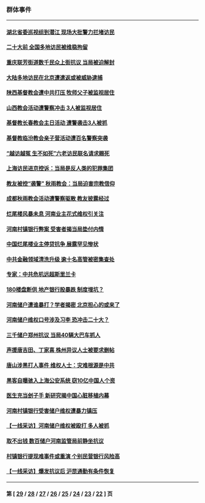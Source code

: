 ### 群体事件
---
#### [湖北省委巡视组到潜江 现场大批警力拦堵访民](../../pages/ncid279/n13820243.md) 
#### [二十大前 全国多地访民被维稳拘留](../../pages/ncid279/n13819431.md) 
#### [重庆联芳街道数千民众上街抗议 当局被迫解封](../../pages/ncid279/n13812220.md) 
#### [大陆多地访民在北京遭遣返或被威胁逮捕](../../pages/ncid279/n13812104.md) 
#### [陕西基督教会遭中共打压 牧师父子被监视居住](../../pages/ncid279/n13811611.md) 
#### [山西教会活动遭警察冲击 3人被监视居住](../../pages/ncid279/n13808966.md) 
#### [基督教长春教会主日活动 遭警袭击3人被抓](../../pages/ncid279/n13806935.md) 
#### [基督教临汾教会亲子营活动遭百名警察突袭](../../pages/ncid279/n13806527.md) 
#### [“越访越冤 生不如死”六老访民联名请求赐死](../../pages/ncid279/n13805907.md) 
#### [上海访民进京控诉：当局是反人类的犯罪集团](../../pages/ncid279/n13803858.md) 
#### [教友被控“袭警” 秋雨教会：当局迫害宗教信仰](../../pages/ncid279/n13803563.md) 
#### [成都秋雨教会活动遭警察驱散 教友披露经过](../../pages/ncid279/n13802541.md) 
#### [烂尾楼风暴未息 河南业主花式维权引关注](../../pages/ncid279/n13794519.md) 
#### [河南村镇银行弊案 受害者揭当局垫付内情](../../pages/ncid279/n13791990.md) 
#### [中国烂尾楼业主停贷抗争 展露罕见惨状](../../pages/ncid279/n13787794.md) 
#### [中共金融领域清洗升级 逾十名高管被密集查处](../../pages/ncid279/n13782694.md) 
#### [专家：中共危机远超斯里兰卡](../../pages/ncid279/n13782248.md) 
#### [180楼盘断供 地产银行股暴跌 制度埋坑？](../../pages/ncid279/n13780778.md) 
#### [河南储户遭谁暴打？学者揭密 北京担心的或来了](../../pages/ncid279/n13779407.md) 
#### [河南储户维权口号涉及习李 恐冲击二十大？](../../pages/ncid279/n13778148.md) 
#### [三千储户郑州抗议 当局40辆大巴车抓人](../../pages/ncid279/n13777593.md) 
#### [声援唐吉田、丁家喜 株州异议人士被要求删帖](../../pages/ncid279/n13775534.md) 
#### [唐山涉黑打人事件 维权人士：灾难根源是中共](../../pages/ncid279/n13773534.md) 
#### [黑客自曝骇入上海公安系统 窃10亿中国人个资](../../pages/ncid279/n13773395.md) 
#### [医生充当刽子手 新研究揭中国心脏移植内幕](../../pages/ncid279/n13772291.md) 
#### [河南村镇银行受害储户维权遭暴力镇压](../../pages/ncid279/n13770841.md) 
#### [【一线采访】河南储户维权被殴打 多人被抓](../../pages/ncid279/n13768629.md) 
#### [取不出钱 数百储户河南监管局前静坐抗议](../../pages/ncid279/n13767198.md) 
#### [村镇银行提现难事件或重演 个别民营银行风险高](../../pages/ncid279/n13764495.md) 
#### [【一线采访】爆发抗议后 沪昆通勤有条件恢复](../../pages/ncid279/n13763504.md) 

---
#### 第 [ [29](./29.md) / [28](./28.md) / [27](./27.md) / [26](./26.md) / [25](./25.md) / [24](./24.md) / [23](./23.md) / [22](./22.md) ] 页
